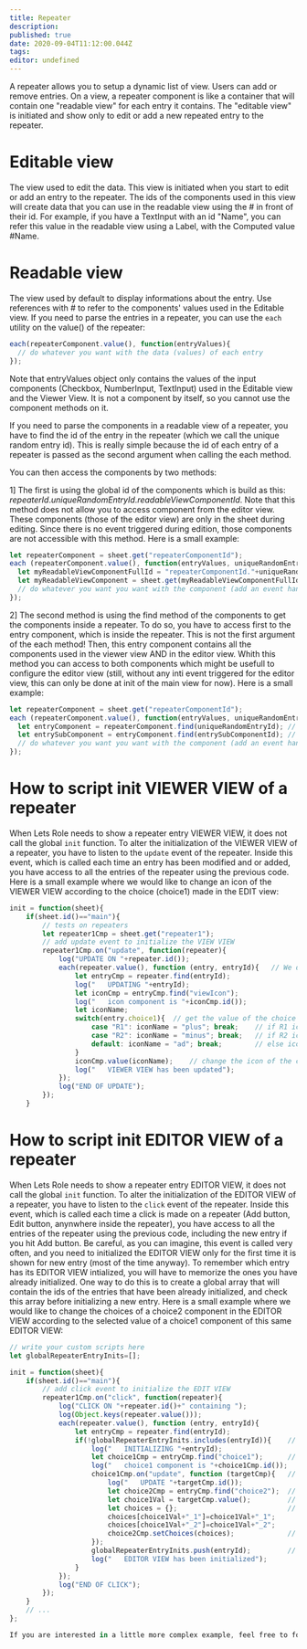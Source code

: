 ```yaml
---
title: Repeater
description: 
published: true
date: 2020-09-04T11:12:00.044Z
tags: 
editor: undefined
---
```


A repeater allows you to setup a dynamic list of view. Users can add or remove entries. On a view, a repeater component is like a container that will contain one "readable view" for each entry it contains. The "editable view" is initiated and show only to edit or add a new repeated entry to the repeater.

# Editable view
The view used to edit the data. This view is initiated when you start to edit or add an entry to the repeater. The ids of the components used in this view will create data that you can use in the readable view using the # in front of their id. For example, if you have a TextInput with an id "Name", you can refer this value in the readable view using a Label, with the Computed value #Name.

# Readable view
The view used by default to display informations about the entry. Use references with # to refer to the components' values used in the Editable view. If you need to parse the entries in a repeater, you can use the `each` utility on the value() of the repeater:
```javascript
each(repeaterComponent.value(), function(entryValues){
  // do whatever you want with the data (values) of each entry
});
```
Note that entryValues object only contains the values of the input components (Checkbox, NumberInput, TextInput) used in the Editable view and the Viewer View. It is not a component by itself, so you cannot use the component methods on it.

If you need to parse the components in a readable view of a repeater, you have to find the id of the entry in the repeater (which we call the unique random entry id). This is really simple because the id of each entry of a repeater is passed as the second argument when calling the each method.

You can then access the components by two methods:

1] The first is using the global id of the components which is build as this: *repeaterId*.*uniqueRandomEntryId*.*readableViewComponentId*. Note that this method does not allow you to access component from the editor view. These components (those of the editor view) are only in the sheet during editing. Since there is no event triggered during edition, those components are not accessible with this method. Here is a small example:
```javascript
let repeaterComponent = sheet.get("repeaterComponentId");
each (repeaterComponent.value(), function(entryValues, uniqueRandomEntryId){
  let myReadableViewComponentFullId = "repeaterComponentId."+uniqueRandomEntryId+".myReadableViewComponentId"; // myReadableViewComponentFullId is the complete id of the component in the global view
  let myReadableViewComponent = sheet.get(myReadableViewComponentFullId);
  // do whatever you want you want with the component (add an event handler, etc.)
});
```

2] The second method is using the find method of the components to get the components inside a repeater. To do so, you have to access first to the entry component, which is inside the repeater. This is not the first argument of the each method! Then, this entry component contains all the components used in the viewer view AND in the editor view. Whith this method you can access to both components which might be usefull to configure the editor view (still, without any inti event triggered for the editor view, this can only be done at init of the main view for now). Here is a small example:
```javascript
let repeaterComponent = sheet.get("repeaterComponentId");
each (repeaterComponent.value(), function(entryValues, uniqueRandomEntryId){
  let entryComponent = repeaterComponent.find(uniqueRandomEntryId); // look inside the repeater to find the entry container component
  let entrySubComponent = entryComponent.find(entrySubComponentId); // it can be "myLabel" for example; this is the same id that is used in the Lets Role editor; this can also be a reference to a component of the editor view of the repeater
  // do whatever you want you want with the component (add an event handler, etc.)
});
```

# How to script init VIEWER VIEW of a repeater

When Lets Role needs to show a repeater entry VIEWER VIEW, it does not call the global `init` function. To alter the initialization of the VIEWER VIEW of a repeater, you have to listen to the `update` event of the repeater. Inside this event, which is called each time an entry has been modified and or added, you have access to all the entries of the repeater using the previous code. Here is a small example where we would like to change an icon of the VIEWER VIEW according to the choice (choice1) made in the EDIT view:
```javascript
init = function(sheet){
    if(sheet.id()=="main"){
        // tests on repeaters
        let repeater1Cmp = sheet.get("repeater1");
        // add update event to initialize the VIEW VIEW
        repeater1Cmp.on("update", function(repeater){
            log("UPDATE ON "+repeater.id());
            each(repeater.value(), function (entry, entryId){   // We do not know which entry has been modified, so we do this on all entries
                let entryCmp = repeater.find(entryId);
                log("   UPDATING "+entryId);
                let iconCmp = entryCmp.find("viewIcon");
                log("   icon component is "+iconCmp.id());
                let iconName;
                switch(entry.choice1){  // get the value of the choice made in the EDITOR VIEW
                    case "R1": iconName = "plus"; break;    // if R1 icon will be +
                    case "R2": iconName = "minus"; break;   // if R2 icon will be -
                    default: iconName = "ad"; break;        // else icon will stay ad
                }
                iconCmp.value(iconName);    // change the icon of the component by settins its value
                log("   VIEWER VIEW has been updated");
            });
            log("END OF UPDATE");
        });
    }
```

# How to script init EDITOR VIEW of a repeater

When Lets Role needs to show a repeater entry EDITOR VIEW, it does not call the global `init` function. To alter the initialization of the EDITOR VIEW of a repeater, you have to listen to the `click` event of the repeater. Inside this event, which is called each time a click is made on a repeater (Add button, Edit button, anynwhere inside the repeater), you have access to all the entries of the repeater using the previous code, including the new entry if you hit Add button. Be careful, as you can imagine, this event is called very often, and you need to initialized the EDITOR VIEW only for the first time it is shown for new entry (most of the time anyway). To remember which entry has its EDITOR VIEW intialized, you will have to memorize the ones you have already initialized. One way to do this is to create a global array that will contain the ids of the entries that have been already initialized, and check this array before initializing a new entry. Here is a small example where we would like to change the choices of a choice2 component in the EDITOR VIEW according to the selected value of a choice1 component of this same EDITOR VIEW:
```javascript
// write your custom scripts here
let globalRepeaterEntryInits=[];

init = function(sheet){
    if(sheet.id()=="main"){
        // add click event to initialize the EDIT VIEW
        repeater1Cmp.on("click", function(repeater){
            log("CLICK ON "+repeater.id()+" containing ");
            log(Object.keys(repeater.value()));
            each(repeater.value(), function (entry, entryId){
                let entryCmp = repeater.find(entryId);
                if(!globalRepeaterEntryInits.includes(entryId)){    // Only do this once, check if this EDIT VIEW has already been initialized
                    log("   INITIALIZING "+entryId);
                    let choice1Cmp = entryCmp.find("choice1");      // Get the choice1 componentof the EDITOR VIEW
                    log("   choice1 component is "+choice1Cmp.id());
                    choice1Cmp.on("update", function (targetCmp){   // Add an update event on choice1 component, so we can set the choice2 component choices according to choice1 value
                        log("   UPDATE "+targetCmp.id());
                        let choice2Cmp = entryCmp.find("choice2");  // Get the choice2 component of the EDITOR VIEW to change its choices
                        let choice1Val = targetCmp.value();         // Get the value of the choice1 component which is the one with the event
                        let choices = {};                           // Create the choices using the choice1 value
                        choices[choice1Val+"_1"]=choice1Val+"_1";
                        choices[choice1Val+"_2"]=choice1Val+"_2";
                        choice2Cmp.setChoices(choices);             // Set the choices choice with setChoices method
                    });
                    globalRepeaterEntryInits.push(entryId);         // Do not forget to add the id of the entry to tell the system it has already been initialized
                    log("   EDITOR VIEW has been initialized");
                }
            });
            log("END OF CLICK");
        });
    }
    // ...
};

If you are interested in a little more complex example, feel free to fork: https://alpha.lets-role.com/sy/jPN4xbM2mUnWcdmx
